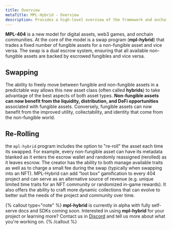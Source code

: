 ```yaml
---
title: Overview
metaTitle: MPL-Hybrid - Overview
description: Provides a high-level overview of the framework and onchain protocol for hybrid assets.
---
```


**MPL-404** is a new model for digital assets, web3 games, and onchain communities. At the core of the model is a swap program (**mpl-hybrid**) that trades a fixed number of fungible assets for a non-fungible asset and vice versa. The swap is a dual escrow system, ensuring that all available non-fungible assets are backed by escrowed fungibles and vice versa.

## Swapping

The ability to freely move between fungible and non-fungible assets in a predictable way allows this new asset class (often called **hybrids**) to take advantage of the best aspects of both asset types. **Non-fungible assets can now benefit from the liquidity, distribution, and DeFi opportunities** associated with fungible assets. Conversely, fungible assets can now benefit from the improved utility, collectability, and identity that come from the non-fungible world.

## Re-Rolling

the `mpl-hybrid` program includes the option to "re-roll" the asset each time its swapped. For example, every non-fungible asset can have its metadata blanked as it enters the escrow wallet and randomly reassigned (rerolled) as it leaves escrow. The creator has the ability to both manage available traits as well as to charge a small fee during the swap (typically when swapping into an NFT). MPL-Hybrid can add “loot box” gamification to every 404 project and can serve as an alternative source of revenue (e.g. unique limited time traits for an NFT community or randomized in-game rewards). It also offers the ability to craft more dynamic collections that can evolve to better suit the needs of the project and community over time.

{% callout type="note" %}
**mpl-hybrid** is currently in alpha with fully self-serve docs and SDKs coming soon. Interested in using **mpl-hybrid** for your project or learning more? Contact us in [Discord](https://discord.gg/metaplex) and tell us more about what you're working on.
{% /callout %}
